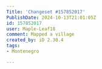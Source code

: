 ```yaml
---
Title: 'Changeset #157852017'
PublishDate: 2024-10-13T21:01:05Z
id: 157852017
user: Maple-Leaf18
comment: Mapped a village
created_by: iD 2.30.4
tags:
- Montenegro

---
```

